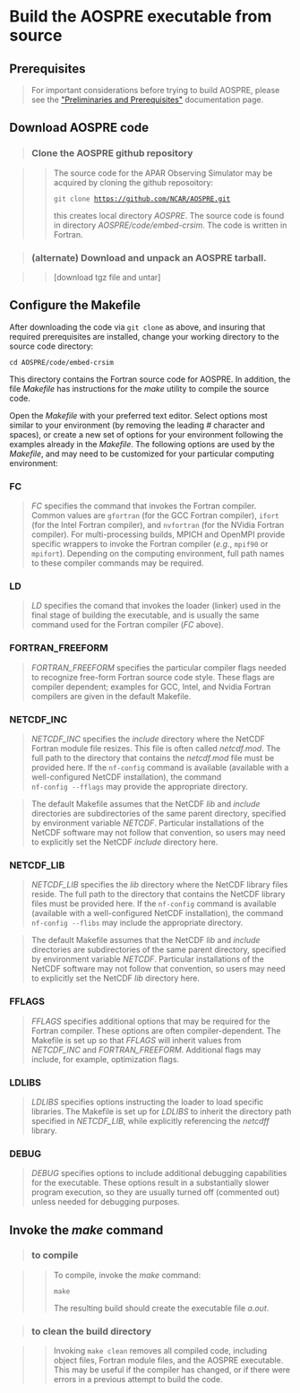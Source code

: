 # Build the AOSPRE executable from source

## Prerequisites

> For important considerations before trying to build AOSPRE, please see
  the ["Preliminaries and Prerequisites"](preliminaries.md)
  documentation page.

## Download AOSPRE code

> ### Clone the AOSPRE github repository

> > The source code for the APAR Observing Simulator may be acquired by cloning the github reposoitory:
> >
> > <code>git clone https://github.com/NCAR/AOSPRE.git</code>
> >
> > this creates local directory
<nobr><i>AOSPRE</i></nobr>.  The source code is
found in directory
<nobr><i>AOSPRE/code/embed-crsim</i></nobr>.  The
code is written in Fortran.

> ### (alternate) Download and unpack an AOSPRE tarball.

> > [download tgz file and untar]

## Configure the Makefile

After downloading the code via <code>git clone</code> as above, and
insuring that required prerequisites are installed, change your
working directory to the source code directory:

<code>cd AOSPRE/code/embed-crsim</code>

This directory contains the Fortran source code for AOSPRE.  In addition,
the file _Makefile_ has instructions for the _make_ utility to compile
the source code.

Open the _Makefile_ with your preferred text editor.  Select options
most similar to your environment (by removing the leading <nobr>_#_
character</nobr> and spaces), or create a new set of options for your
environment following the examples already in the _Makefile_.  The
following options are used by the _Makefile_, and may need to be
customized for your particular computing environment:

### FC

  > <em>FC</em> specifies the command that invokes the Fortran
  compiler.  Common values are <code>gfortran</code> (for the GCC
  Fortran compiler), <code>ifort</code> (for the Intel Fortran
  compiler), and <code>nvfortran</code> (for the NVidia Fortran
  compiler).  For multi-processing builds, MPICH and OpenMPI provide
  specific wrappers to invoke the Fortran compiler (<i>e.g.</i>,
  <code>mpif90</code> or <code>mpifort</code>).  Depending on the
  computing environment, full path names to these compiler commands
  may be required.

### LD
  
  > <em>LD</em> specifies the comand that invokes the loader (linker)
  used in the final stage of building the executable, and is usually
  the same command used for the Fortran compiler (<em>FC</em> above).
  
### FORTRAN_FREEFORM

  > <em>FORTRAN_FREEFORM</em> specifies the particular compiler flags
    needed to recognize free-form Fortran source code style.  These
    flags are compiler dependent; examples for GCC, Intel, and Nvidia
    Fortran compilers are given in the default Makefile.

### NETCDF_INC

  > <em>NETCDF_INC</em> specifies the <i>include</i> directory where
    the NetCDF Fortran module file resizes.  This file is often called
    <i>netcdf.mod</i>.  The full path to the directory that contains
    the <i>netcdf.mod</i> file must be provided here.  If the
    <code><nobr>nf-config</nobr></code> command is available (available with a
    well-configured NetCDF installation), 
    the command <code><nobr>nf-config --fflags</nobr></code> may provide the appropriate directory.

  > The default Makefile assumes that the NetCDF <i>lib</i> and
    <i>include</i> directories are subdirectories of the same parent
    directory, specified by environment variable <i>NETCDF</i>.
    Particular installations of the NetCDF software may not follow
    that convention, so users may need to explicitly set the NetCDF
    <i>include</i> directory here.

### NETCDF_LIB

  > <em>NETCDF_LIB</em> specifies the <i>lib</i> directory where the
    NetCDF library files reside.  The full path to the directory that
    contains the NetCDF library files must be provided here.  If the
    <code><nobr>nf-config</nobr></code> command is available (available with a
    well-configured NetCDF installation), 
    the command <code><nobr>nf-config --flibs</nobr></code> may include the appropriate directory.

  > The default Makefile assumes that the NetCDF <i>lib</i> and
    <i>include</i> directories are subdirectories of the same parent
    directory, specified by environment variable <i>NETCDF</i>.
    Particular installations of the NetCDF software may not follow
    that convention, so users may need to explicitly set the NetCDF
    <i>lib</i> directory here.

### FFLAGS

  > <em>FFLAGS</em> specifies additional options that may be required
  for the Fortran compiler.  These options are often
  compiler-dependent.  The Makefile is set up so that <i>FFLAGS</i> will
  inherit values from <i>NETCDF_INC</i> and <i>FORTRAN_FREEFORM</i>.  Additional
  flags may include, for example, optimization flags.

### LDLIBS

  > <em>LDLIBS</em> specifies options instructing the loader to load
    specific libraries.  The Makefile is set up for <i>LDLIBS</i> to
    inherit the directory path specified in <i>NETCDF_LIB</i>, while
    explicitly referencing the <i>netcdff</i> library.  

### DEBUG

  > <em>DEBUG</em> specifies options to include additional debugging
  capabilities for the executable.  These options result in a
  substantially slower program execution, so they are usually turned
  off (commented out) unless needed for debugging purposes.

<!--

### LDFLAGS

  > <em>LDFLAGS</em> may be used to specify additional options to the
  loader.  If not needed it may be left blank.

-->

## Invoke the <i>make</i> command

> ### to compile

>> To compile, invoke the _make_ command:
>>
>> <code>make</code>
>>
>> The resulting build should create the executable file _a.out_.

> ### to clean the build directory

>> Invoking <code>make clean</code> removes all compiled code,
   including object files, Fortran module files, and the AOSPRE
   executable.  This may be useful if the compiler has changed, or if
   there were errors in a previous attempt to build the code.
